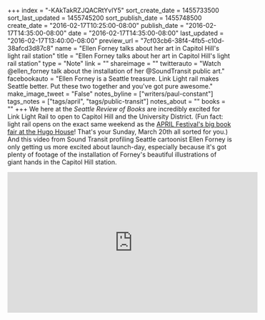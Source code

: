+++
index = "-KAkTakRZJQACRtYvlY5"
sort_create_date = 1455733500
sort_last_updated = 1455745200
sort_publish_date = 1455748500
create_date = "2016-02-17T10:25:00-08:00"
publish_date = "2016-02-17T14:35:00-08:00"
date = "2016-02-17T14:35:00-08:00"
last_updated = "2016-02-17T13:40:00-08:00"
preview_url = "7cf03cb6-38f4-4fb5-c10d-38afcd3d87c8"
name = "Ellen Forney talks about her art in Capitol Hill's light rail station"
title = "Ellen Forney talks about her art in Capitol Hill's light rail station"
type = "Note"
link = ""
shareimage = ""
twitterauto = "Watch  @ellen_forney talk about the installation of her @SoundTransit public art."
facebookauto = "Ellen Forney is a Seattle treasure. Link Light rail makes Seattle better. Put these two together and you've got pure awesome."
make_image_tweet = "False"
notes_byline = ["writers/paul-constant"]
tags_notes = ["tags/april", "tags/public-transit"]
notes_about = ""
books = ""
+++
We here at the *Seattle Review of Books* are incredibly excited for Link Light Rail to open to Capitol Hill and the University District. (Fun fact: light rail opens on the exact same weekend as the [APRIL Festival's big book fair at the Hugo House](http://www.aprilfestival.com/2016-festival/)! That's your Sunday, March 20th all sorted for you.) And this video from Sound Transit profiling Seattle cartoonist Ellen Forney is only getting us more excited about launch-day, especially because it's got plenty of footage of the installation of Forney's beautiful illustrations of giant hands in the Capitol Hill station.

<iframe width="560" height="315" src="https://www.youtube.com/embed/322xWj4R5Dc?rel=0" frameborder="0" allowfullscreen></iframe>